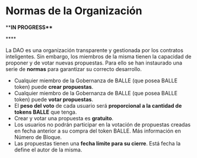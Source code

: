 # Normas de la Organización

\*\***IN PROGRESS\*\***

\*\*\*\*

La DAO es una organización transparente y gestionada por los contratos inteligentes. Sin embargo, los miembros de la misma tienen la capacidad de proponer y de votar nuevas propuestas. Para ello se han instaurado una serie de **normas** para garantizar su correcto desarrollo.



* Cualquier miembro de la Gobernanza de BALLE \(que posea BALLE token\) puede **crear propuestas**.
* Cualquier miembro de la Gobernanza de BALLE \(que posea BALLE token\) puede **votar propuestas**.
* El **peso del voto** de cada usuario será **proporcional a la cantidad de tokens BALLE** que tenga.
* Crear y votar una propuesta es **gratuito**.
* Los usuarios no podrán participar en la votación de propuestas creadas en fecha anterior a su compra del token BALLE. Más información en Número de Bloque.
* Las propuestas tienen una **fecha límite para su cierre**. Está fecha la define el autor de la misma.







